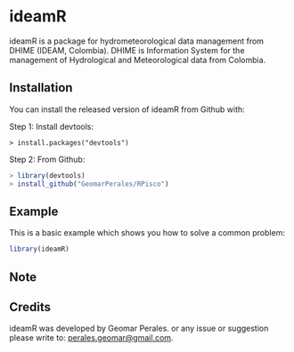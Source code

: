 # ideamR

ideamR is a package for hydrometeorological data management from DHIME (IDEAM, Colombia). DHIME is Information System for the management of Hydrological and Meteorological data from Colombia.

## Installation

You can install the released version of ideamR from Github with:

Step 1: Install devtools:
```	
> install.packages("devtools")
```
Step 2: From Github:

``` r
> library(devtools)
> install_github("GeomarPerales/RPisco")
```
## Example

This is a basic example which shows you how to solve a common problem:

``` r
library(ideamR)
```
## Note



## Credits

ideamR was developed by Geomar Perales. or any issue or suggestion please write
to: perales.geomar@gmail.com.
